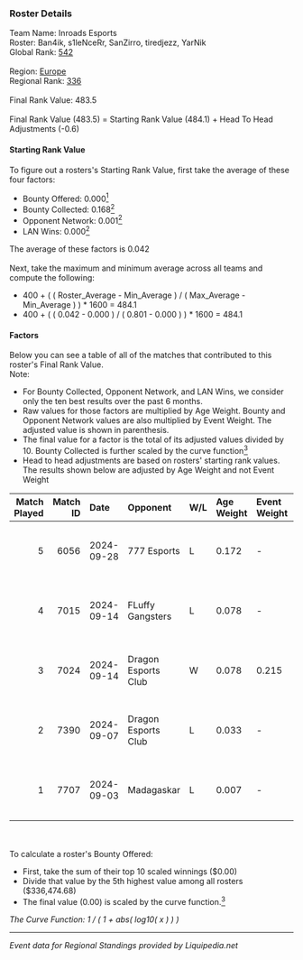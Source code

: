 ### Roster Details<br />
Team Name: Inroads Esports<br />
Roster: Ban4ik, s1leNceRr, SanZirro, tiredjezz, YarNik<br />
Global Rank: [542](../standings_global.md)<br />
<br />
Region: [Europe]( ../standings_europe.md)<br />
Regional Rank: [336]( ../standings_europe.md)<br />
<br />
Final Rank Value:  483.5<br />
<br />
Final Rank Value (483.5) = Starting Rank Value (484.1) + Head To Head Adjustments (-0.6)<br />

#### Starting Rank Value<br />
To figure out a rosters's Starting Rank Value, first take the average of these four factors:<br />
- Bounty Offered: 0.000[<sup>1</sup>](#table2)
- Bounty Collected: 0.168[<sup>2</sup>](#table1)
- Opponent Network: 0.001[<sup>2</sup>](#table1)
- LAN Wins: 0.000[<sup>2</sup>](#table1)

The average of these factors is 0.042<br />
<br />
Next, take the maximum and minimum average across all teams and compute the following:<br />
- 400 + ( ( Roster_Average - Min_Average ) / ( Max_Average - Min_Average ) ) * 1600 = 484.1
- 400 + ( ( 0.042 - 0.000 ) / ( 0.801 - 0.000 ) ) * 1600 = 484.1


#### Factors<br />
Below you can see a table of all of the matches that contributed to this roster's Final Rank Value.<br />
Note:<br />

- For Bounty Collected, Opponent Network, and LAN Wins, we consider only the ten best results over the past 6 months.
- Raw values for those factors are multiplied by Age Weight. Bounty and Opponent Network values are also multiplied by Event Weight. The adjusted value is shown in parenthesis.
- The final value for a factor is the total of its adjusted values divided by 10. Bounty Collected is further scaled by the curve function[<sup>3</sup>](#curveFunction)
- Head to head adjustments are based on rosters' starting rank values. The results shown below are adjusted by Age Weight and not Event Weight
<span id="table1"></span><br />


| Match Played | Match ID | Date       | Opponent            | W/L | Age Weight | Event Weight | Bounty Collected | Opponent Network | LAN Wins  | H2H Adj. | Roster                                         |
| -: | -: | :- | :- | :- | :- | :- | :- | :- | :- | -: | :- |
|            5 |     6056 | 2024-09-28 | 777 Esports         | L   | 0.172      | -            | -                | -                | -         |    -1.56 | Ban4ik, s1leNceRr, SanZirro, tiredjezz, YarNik |
|            4 |     7015 | 2024-09-14 | FLuffy Gangsters    | L   | 0.078      | -            | -                | -                | -         |    -0.37 | Ban4ik, GENA_C1D, h1roku, SanZirro, YarNik     |
|            3 |     7024 | 2024-09-14 | Dragon Esports Club | W   | 0.078      | 0.215        | 0.007 (0.000)    | 0.312 (0.005)    | 0 (0.000) |     1.87 | Ban4ik, GENA_C1D, h1roku, SanZirro, YarNik     |
|            2 |     7390 | 2024-09-07 | Dragon Esports Club | L   | 0.033      | -            | -                | -                | -         |    -0.41 | Ban4ik, GENA_C1D, Nekiy, SanZirro, YarNik      |
|            1 |     7707 | 2024-09-03 | Madagaskar          | L   | 0.007      | -            | -                | -                | -         |    -0.11 | Ban4ik, GENA_C1D, Nekiy, SanZirro, YarNik      |

<br />
<span id="table2"></span><br />
To calculate a roster's Bounty Offered:<br />

- First, take the sum of their top 10 scaled winnings ($0.00)
- Divide that value by the 5th highest value among all rosters ($336,474.68)
- The final value (0.00) is scaled by the curve function.[<sup>3</sup>](#curveFunction)

<span id="curveFunction"></span>_The Curve Function: 1 / ( 1 + abs( log10( x ) ) )_<br />

---
_Event data for Regional Standings provided by Liquipedia.net_<br />
